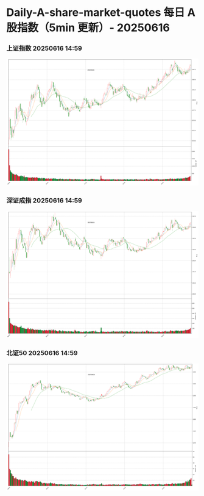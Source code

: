 
# Daily-A-share-market-quotes 每日 A 股指数（5min 更新）- 20250616

### 上证指数 20250616 14:59
![](./fig/2025/6/20250616-sh000001.png)

### 深证成指 20250616 14:59
![](./fig/2025/6/20250616-sz399001.png)

### 北证50 20250616 14:59
![](./fig/2025/6/20250616-bj899050.png)
